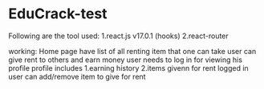 # EduCrack-test

Following are the tool used:
1.react.js v17.0.1 (hooks)
2.react-router

working:
Home page have list of all renting item that one can take
user can give rent to others and earn money
user needs to log in for viewing his profile
profile includes 1.earning history
2.items givenn for rent
logged in user can add/remove item to give for rent
